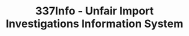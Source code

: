 ---
layout: default
bigquery: https://console.cloud.google.com/bigquery?p=patents-public-data&d=usitc_investigations&page=dataset&project=sheets-management-319211
citation: US International Trade Commission 337Info Unfair Import Investigations Information
  System
contributors: US International Trade Comission
cost: None
description: US International Trade Commission 337Info Unfair Import Investigations
  Information System contains data on investigations done under Section 337. Section
  337 declares the infringement of certain statutory intellectual property rights
  and other forms of unfair competition in import trade to be unlawful practices.
  Most Section 337 investigations involve allegations of patent or registered trademark
  infringement.
documentation: FAQ and tutorial available on the site
last_edit: 04/09/2022, 09:08:48
location: https://pubapps2.usitc.gov/337external/
maintained_by: US International Trade Comission
schema_fields:
- copyrightNumbers
- dateOfPublicationFrNotice
- ouiiAttorney
- teoProceedingInvolved
- targetDate
- teoReliefGranted
- finalIdOnViolationIssue
- startDateMarkmanHearing
- finalDetViolation
- id
- title
- internalRemand
- investigationNo
- finalIdOnViolationDue
- ouiiParticipation
- teoIdDueDate
- lastUpdated
- dateComplaintFiled
- htsNumbers
- invUnfairAct
- patentNumbers
- issueDateOtherNonFinal
- cafcAppeals
- actualEndDateEvidHear
- investigationType
- teoIdIssueDate
- currentStatus
- dateCreated
- gcAttorney
- markmanHearing
- aljAssigned
- trademarkNumbers
- finalDetNoViolation
- docketNo
- publication_number
- actualStartDateEvidHear
- patentNumber
- currentActiveALJ
- scheduledEndDateEvidHear
- scheduledStartDateEvidHear
- investigationTermDate
- respondent
- complainant
- endDateMarkmanHearing
shortname: unfair_import_investigations
tags:
- import
- legal
- trade
timeframe: 2008-2021 (prior to 2008 downloadable as a JSON file)
title: 337Info - Unfair Import Investigations Information System
uuid: 2721f5ec-e599-4890-9265-9706719fc71e
---